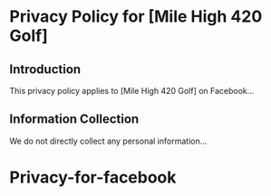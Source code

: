 # Privacy Policy for [Mile High 420 Golf]

## Introduction
This privacy policy applies to [Mile High 420 Golf] on Facebook...

## Information Collection
We do not directly collect any personal information...
# Privacy-for-facebook
